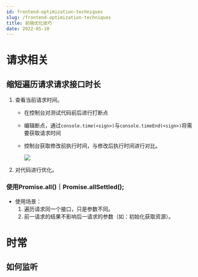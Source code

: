 ```yaml
---
id: frontend-optimization-techniques
slug: /frontend-optimization-techniques
title: 前端优化技巧
date: 2022-05-10
---
```

# 请求相关

## 缩短遍历请求请求接口时长

1. 查看当前请求时间。

   * 在控制台对测试代码前后进行打断点

   * 编辑断点，通过`console.time(<sign>)`与`console.timeEnd(<sign>)`将需要获取请求时间

   * 控制台获取修改前执行时间，与修改后执行时间进行对比。

     ![](https://p1-juejin.byteimg.com/tos-cn-i-k3u1fbpfcp/b24beb7d337f411eb279693fe01b19c4~tplv-k3u1fbpfcp-zoom-in-crop-mark:1512:0:0:0.awebp)

2. 对代码进行优化。

### 使用Promise.all()｜Promise.allSettled();

* 使用场景：
  1. 遍历请求同一个接口，只是参数不同。
  2. 前一请求的结果不影响后一请求的参数（如：初始化获取资源）。

# 时常

## 如何监听